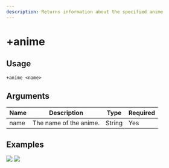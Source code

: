 ```yaml
---
description: Returns information about the specified anime
---
```


# +anime

## Usage

```
+anime <name>
```

## Arguments

| Name  | Description                  | Type   | Required |
| ----- | ---------------------------- | ------ | -------- |
| name  | The name of the anime.       | String | Yes      |

## Examples

![](https://user-images.githubusercontent.com/111157596/201472337-ff6b8841-19bf-432d-b482-a4eb307d02b8.png) ![](https://user-images.githubusercontent.com/111157596/201472342-243a25b2-dc9c-4dd9-9684-293b4ca46859.png)
